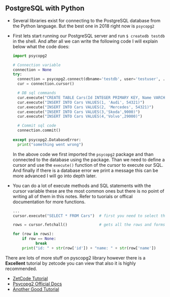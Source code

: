 ## PostgreSQL with Python

- Several libraries exist for connecting to the PostgreSQL database from the Python language. But the best one in 2018 right now is `psycopg2`

- First lets start running our PostgreSQL server and run `$ createdb testdb` in the shell. And after all we can write the following code I will explain below what the code does:
  ```python
  import psycopg2
  
  # Connection variable
  connection = None
  try:
    connection = psycopg2.connect(dbname='testdb', user='testuser', ...)
    cur = connection.cursor()

    # DB sql commands
    cur.execute("CREATE TABLE Cars(Id INTEGER PRIMARY KEY, Name VARCHAR(20), Price INTEGER)")
    cur.execute("INSERT INTO Cars VALUES(1, 'Audi', 54321)")
    cur.execute("INSERT INTO Cars VALUES(2, 'Mercedes', 54321)")
    cur.execute("INSERT INTO Cars VALUES(3,'Skoda',9000)")
    cur.execute("INSERT INTO Cars VALUES(4,'Volvo',29000)")

    # Commit sql code
    connection.commit()
    
  except psycopg2.DatabaseError:
    print("something went wrong")
  ```
  In the above code we first imported the `psycopg2` package and than connected to the database using the package. Than we need to define a cursor and use the `execute()` function of the cursor to execute our SQL. And finally if there is a database error we print a message this can be more advanced I will go into depth later.

- You can do a lot of execute methods and SQL statements with the cursor variable these are the most common ones but there is no point of writing all of them in this notes. Refer to tuorials or offical documentation for more functions.
  ```python
  ...
  cursor.execute("SELECT * FROM Cars")  # first you need to select the table you want
  
  rows = cursor.fetchall()              # gets all the rows and forms a array
  
  for (row in rows):
      if row == None:
            break
      print("id: " + str(row['id']) + "name: " + str(row['name'])
  ```
  
There are lots of more stuff on pyscopg2 library however there is a **Excellent** tutorial by zetcode you can view that also it is highly recommended.

- [ZetCode Tutorial](http://zetcode.com/db/postgresqlpythontutorial/)
- [Psycopg2 Official Docs](http://initd.org/psycopg/)
- [Another Good Tutorial](http://initd.org/psycopg/docs/usage.html)
